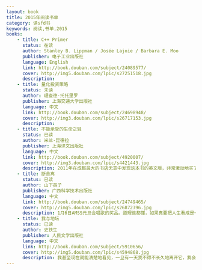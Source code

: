 ```yaml
---
layout: book
title: 2015年阅读书单
category: 读sfd书
keywords: 阅读,书单,2015
books: 
    - title: C++ Primer
      status: 在读
      author: Stanley B. Lippman / Josée Lajoie / Barbara E. Moo 
      publisher: 电子工业出版社
      language: English
      link: http://book.douban.com/subject/24089577/
      cover: http://img5.douban.com/lpic/s27251518.jpg
      description: 
    - title: 量化投资策略
      status: 未读
      author: 理查德·托托里罗  
      publisher: 上海交通大学出版社
      language: 中文
      link: http://book.douban.com/subject/24698948/
      cover: http://img3.douban.com/lpic/s26717153.jpg
      description: 
    - title: 不能承受的生命之轻
      status: 已读
      author: 米兰·昆德拉
      publisher: 上海译文出版社
      language: 中文
      link: http://book.douban.com/subject/4920007/
      cover: http://img3.douban.com/lpic/s4421443.jpg
      description: 2011年在成都最大的书店无意中发现这本书的英文版，非常激动地买了下来。没想到这断断续续地阅读，直到2015年初才完整看完中文版。读这本书是比较眩晕而奇妙的，如果第一次读建议还是中文吧。读书所有的意义不是说看透什么本质，而是看透后更加用力的活着。又是同样的感觉，明知思维终止的那一天什么都不再有意义，但仍然想更多地填满自己。
    - title: 断舍离
      status: 已读
      author: 山下英子
      publisher: 广西科学技术出版社
      language: 中文
      link: http://book.douban.com/subject/24749465/
      cover: http://img5.douban.com/lpic/s26872396.jpg
      description: 1月6日AMSS元旦会唱歌的奖品。道理谁都懂，如果真要把人生看成是一个优化问题，约束总是可以通过各种方法满足。比如一个各方面参数都差不多的人来作为the one的松弛。可至少今天我还不想那么做，我还是想留一些当下不需要的东西。
    - title: 我与地坛
      status: 已读
      author: 史铁生
      publisher: 人民文学出版社
      language: 中文
      link: http://book.douban.com/subject/5910656/
      cover: http://img5.douban.com/lpic/s4594868.jpg
      description: 我甚至现在就能清楚地看见，一旦有一天我不得不长久地离开它，我会怎样想念它，我会怎样想念它并且梦见它，我会怎样因为不敢想念它而梦也梦不到它。宇宙以其不息的欲望将一个歌舞炼为永恒。这欲望有怎样一个人间的姓名，大可忽略不计。每个人的地坛都不一样吧，到最后，也不是我在地坛，而是地坛在我。
---
```





     
  
